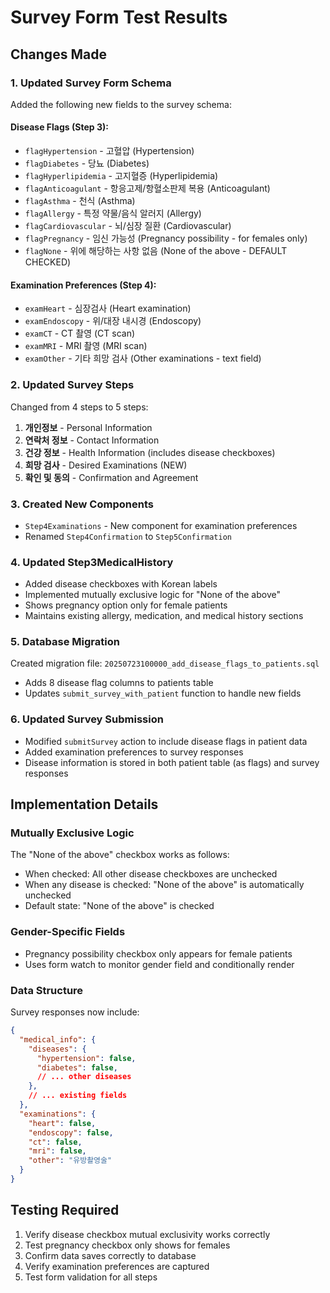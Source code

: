 # Survey Form Test Results

## Changes Made

### 1. Updated Survey Form Schema
Added the following new fields to the survey schema:

#### Disease Flags (Step 3):
- `flagHypertension` - 고혈압 (Hypertension)
- `flagDiabetes` - 당뇨 (Diabetes)
- `flagHyperlipidemia` - 고지혈증 (Hyperlipidemia)
- `flagAnticoagulant` - 항응고제/항혈소판제 복용 (Anticoagulant)
- `flagAsthma` - 천식 (Asthma)
- `flagAllergy` - 특정 약물/음식 알러지 (Allergy)
- `flagCardiovascular` - 뇌/심장 질환 (Cardiovascular)
- `flagPregnancy` - 임신 가능성 (Pregnancy possibility - for females only)
- `flagNone` - 위에 해당하는 사항 없음 (None of the above - DEFAULT CHECKED)

#### Examination Preferences (Step 4):
- `examHeart` - 심장검사 (Heart examination)
- `examEndoscopy` - 위/대장 내시경 (Endoscopy)
- `examCT` - CT 촬영 (CT scan)
- `examMRI` - MRI 촬영 (MRI scan)
- `examOther` - 기타 희망 검사 (Other examinations - text field)

### 2. Updated Survey Steps
Changed from 4 steps to 5 steps:
1. **개인정보** - Personal Information
2. **연락처 정보** - Contact Information
3. **건강 정보** - Health Information (includes disease checkboxes)
4. **희망 검사** - Desired Examinations (NEW)
5. **확인 및 동의** - Confirmation and Agreement

### 3. Created New Components
- `Step4Examinations` - New component for examination preferences
- Renamed `Step4Confirmation` to `Step5Confirmation`

### 4. Updated Step3MedicalHistory
- Added disease checkboxes with Korean labels
- Implemented mutually exclusive logic for "None of the above"
- Shows pregnancy option only for female patients
- Maintains existing allergy, medication, and medical history sections

### 5. Database Migration
Created migration file: `20250723100000_add_disease_flags_to_patients.sql`
- Adds 8 disease flag columns to patients table
- Updates `submit_survey_with_patient` function to handle new fields

### 6. Updated Survey Submission
- Modified `submitSurvey` action to include disease flags in patient data
- Added examination preferences to survey responses
- Disease information is stored in both patient table (as flags) and survey responses

## Implementation Details

### Mutually Exclusive Logic
The "None of the above" checkbox works as follows:
- When checked: All other disease checkboxes are unchecked
- When any disease is checked: "None of the above" is automatically unchecked
- Default state: "None of the above" is checked

### Gender-Specific Fields
- Pregnancy possibility checkbox only appears for female patients
- Uses form watch to monitor gender field and conditionally render

### Data Structure
Survey responses now include:
```json
{
  "medical_info": {
    "diseases": {
      "hypertension": false,
      "diabetes": false,
      // ... other diseases
    },
    // ... existing fields
  },
  "examinations": {
    "heart": false,
    "endoscopy": false,
    "ct": false,
    "mri": false,
    "other": "유방촬영술"
  }
}
```

## Testing Required
1. Verify disease checkbox mutual exclusivity works correctly
2. Test pregnancy checkbox only shows for females
3. Confirm data saves correctly to database
4. Verify examination preferences are captured
5. Test form validation for all steps